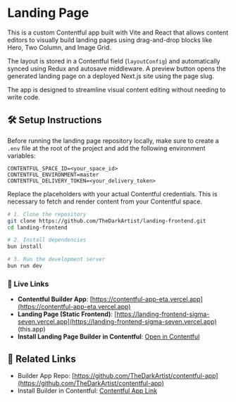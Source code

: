 # Landing Page

This is a custom Contentful app built with Vite and React that allows content editors to visually build landing pages using drag-and-drop blocks like Hero, Two Column, and Image Grid.

The layout is stored in a Contentful field (`layoutConfig`) and automatically synced using Redux and autosave middleware. A preview button opens the generated landing page on a deployed Next.js site using the page slug.

The app is designed to streamline visual content editing without needing to write code.

## 🛠 Setup Instructions

Before running the landing page repository locally, make sure to create a `.env` file at the root of the project and add the following environment variables:

```
CONTENTFUL_SPACE_ID=<your_space_id>
CONTENTFUL_ENVIRONMENT=master
CONTENTFUL_DELIVERY_TOKEN=<your_delivery_token>
```

Replace the placeholders with your actual Contentful credentials. This is necessary to fetch and render content from your Contentful space.


```bash
# 1. Clone the repository
git clone https://github.com/TheDarkArtist/landing-frontend.git
cd landing-frontend

# 2. Install dependencies
bun install

# 3. Run the development server
bun run dev
````


### 🔗 Live Links

* **Contentful Builder App**: [https://contentful-app-eta.vercel.app](https://contentful-app-eta.vercel.app)
* **Landing Page (Static Frontend)**: [https://landing-frontend-sigma-seven.vercel.app](https://landing-frontend-sigma-seven.vercel.app) (this.app)
* **Install Landing Page Builder in Contentful**: [Open in Contentful](https://app.contentful.com/deeplink?link=apps&id=3zfuwCmVtmPg1ivrFyHEnZ)




## 🔗 Related Links

* Builder App Repo: [https://github.com/TheDarkArtist/contentful-app](https://github.com/TheDarkArtist/contentful-app)
* Install Builder in Contentful: [Contentful App Link](https://app.contentful.com/deeplink?link=apps&id=3zfuwCmVtmPg1ivrFyHEnZ)

```
```

